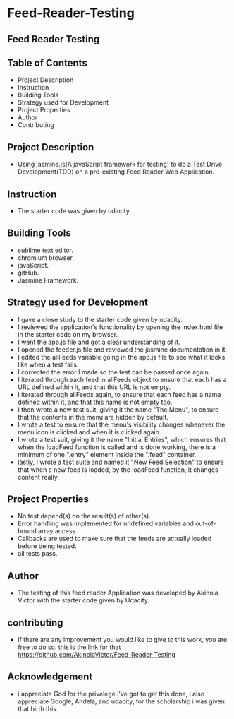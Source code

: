 # Feed-Reader-Testing

## Feed Reader Testing

## Table of Contents
* Project Description
* Instruction
* Building Tools
* Strategy used for Development
* Project Properties 
* Author
* Contributing

## Project Description
* Using jasmine.js(A javaScript framework for testing) to do a Test Drive Development(TDD) on a pre-existing Feed Reader Web Application.
 
 ## Instruction
 * The starter code was given by udacity. 
 
 ## Building Tools
 * sublime text editor.
 * chromium browser. 
 * javaScript. 
 * gitHub. 
 * Jasmine Framework.
 
 ## Strategy used for Development
 * I gave a close study to the starter code given by udacity. 
 * I reviewed the application's functionality by opening the index.html file in the starter code on my browser.
 * I went the app.js file and got a clear understanding of it. 
 * I opened the feeder.js file and reviewed the jasmine documentation in it. 
 * I edited the allFeeds variable going in the app.js file to see what it looks like when a test fails.
 * I corrected the error I made so the test can be passed once again. 
 * I iterated through each feed in allFeeds object to ensure that each has a URL defined within it, and that this URL is not empty.
 * I iterated through allFeeds again, to ensure that each feed has a name defined within it, and that this name is not empty too. 
 * I then wrote a new test suit, giving it the name "The Menu", to ensure that the contents in the menu are hidden by default.
 * I wrote a test to ensure that the menu's visibility changes whenever the menu icon is clicked and when it is clicked again. 
 * I wrote a test suit,  giving it the name "Initial Entries", which ensures that when the loadFeed function is called and is done working, there is a minimum of one ".entry" element inside the ".feed" container.
 * lastly, I wrote a test suite and named it "New Feed Selection" to ensure that when a new feed is loaded, by the loadFeed function, it changes content really. 
 
 ## Project Properties
 
 * No test depend(s) on the result(s) of other(s).
 * Error handling was implemented for undefined variables and out-of-bound array access. 
 * Callbacks are used to make sure that the feeds are actually loaded before being tested. 
 * all tests pass. 
 
 ## Author
 * The testing of this feed reader Application was developed by Akinola Victor with the starter code given by Udacity.
 
 ## contributing
 * if there are any improvement you would like to give to this work, you are free to do so. this is the link for that https://github.com/AkinolaVictor/Feed-Reader-Testing 
 
## Acknowledgement
* i appreciate God for the privelege i've got to get this done, i also appreciate Google, Andela, and udacity, for the scholarship i was given that birth this.
